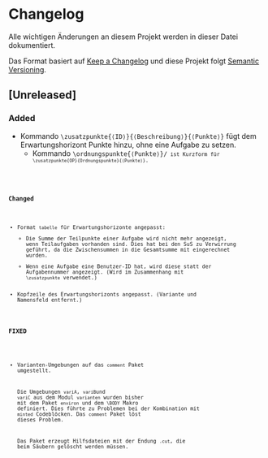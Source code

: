# Changelog
Alle wichtigen Änderungen an diesem Projekt werden in dieser Datei dokumentiert.

Das Format basiert auf [Keep a Changelog](https://keepachangelog.com/de/1.0.0/)
und diese Projekt folgt [Semantic Versioning](https://semver.org/spec/v2.0.0.html).

## [Unreleased]
### Added
- Kommando <code>\zusatzpunkte{&lang;ID&rang;}{&lang;Beschreibung&rang;}{&lang;Punkte&rang;}</code> fügt dem Erwartungshorizont Punkte hinzu, ohne eine Aufgabe zu setzen.
	- Kommando <code>\ordnungspunkte{&lang;Punkte&rang;}/<code> ist Kurzform für <code>\zusatzpunkte{OP}{Ordnungspunkte}{&lang;Punkte&rang;}</code>.

### Changed
- Format `tabelle` für Erwartungshorizonte angepasst:
	- Die Summe der Teilpunkte einer Aufgabe wird nicht mehr angezeigt, wenn Teilaufgaben vorhanden sind. Dies hat bei den SuS zu Verwirrung geführt, da die Zwischensummen in die Gesamtsumme mit eingerechnet wurden.
	- Wenn eine Aufgabe eine Benutzer-ID hat, wird diese statt der Aufgabennummer angezeigt. (Wird im Zusammenhang mit <code>\zusatzpunkte</code> verwendet.)
- Kopfzeile des Erwartungshorizonts angepasst. (Variante und Namensfeld entfernt.)

### FIXED
- Varianten-Umgebungen auf das `comment` Paket umgestellt.

	Die Umgebungen `variA`, `variB`und `variC` aus dem Modul `varianten` wurden bisher mit dem Paket `environ` und dem `\BODY` Makro definiert. Dies führte zu Problemen bei der Kombination mit `minted` Codeblöcken. Das `comment` Paket löst dieses Problem.

	Das Paket erzeugt Hilfsdateien mit der Endung `.cut`, die beim Säubern gelöscht werden müssen.

